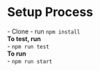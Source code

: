 <h1>Setup Process</h1>
- Clone
- run <code>npm install</code><br/>
<strong>To test, run</strong><br/>
- <code>npm run test</code><br/>
<strong>To run</strong><br/>
- <code>npm run start</code><br/>
